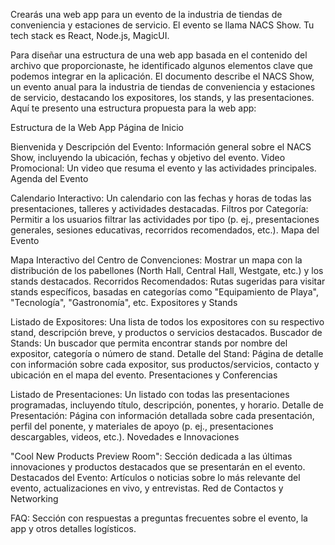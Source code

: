 Crearás una web app para un evento de la industria de tiendas de conveniencia y estaciones de servicio. El evento se llama NACS Show.
Tu tech stack es React, Node.js, MagicUI.

Para diseñar una estructura de una web app basada en el contenido del archivo que proporcionaste, he identificado algunos elementos clave que podemos integrar en la aplicación. El documento describe el NACS Show, un evento anual para la industria de tiendas de conveniencia y estaciones de servicio, destacando los expositores, los stands, y las presentaciones. Aquí te presento una estructura propuesta para la web app:

Estructura de la Web App
Página de Inicio

Bienvenida y Descripción del Evento: Información general sobre el NACS Show, incluyendo la ubicación, fechas y objetivo del evento.
Video Promocional: Un video que resuma el evento y las actividades principales.
Agenda del Evento

Calendario Interactivo: Un calendario con las fechas y horas de todas las presentaciones, talleres y actividades destacadas.
Filtros por Categoría: Permitir a los usuarios filtrar las actividades por tipo (p. ej., presentaciones generales, sesiones educativas, recorridos recomendados, etc.).
Mapa del Evento

Mapa Interactivo del Centro de Convenciones: Mostrar un mapa con la distribución de los pabellones (North Hall, Central Hall, Westgate, etc.) y los stands destacados.
Recorridos Recomendados: Rutas sugeridas para visitar stands específicos, basadas en categorías como "Equipamiento de Playa", "Tecnología", "Gastronomía", etc.
Expositores y Stands

Listado de Expositores: Una lista de todos los expositores con su respectivo stand, descripción breve, y productos o servicios destacados.
Buscador de Stands: Un buscador que permita encontrar stands por nombre del expositor, categoría o número de stand.
Detalle del Stand: Página de detalle con información sobre cada expositor, sus productos/servicios, contacto y ubicación en el mapa del evento.
Presentaciones y Conferencias

Listado de Presentaciones: Un listado con todas las presentaciones programadas, incluyendo título, descripción, ponentes, y horario.
Detalle de Presentación: Página con información detallada sobre cada presentación, perfil del ponente, y materiales de apoyo (p. ej., presentaciones descargables, videos, etc.).
Novedades e Innovaciones

"Cool New Products Preview Room": Sección dedicada a las últimas innovaciones y productos destacados que se presentarán en el evento.
Destacados del Evento: Artículos o noticias sobre lo más relevante del evento, actualizaciones en vivo, y entrevistas.
Red de Contactos y Networking

FAQ: Sección con respuestas a preguntas frecuentes sobre el evento, la app y otros detalles logísticos.
